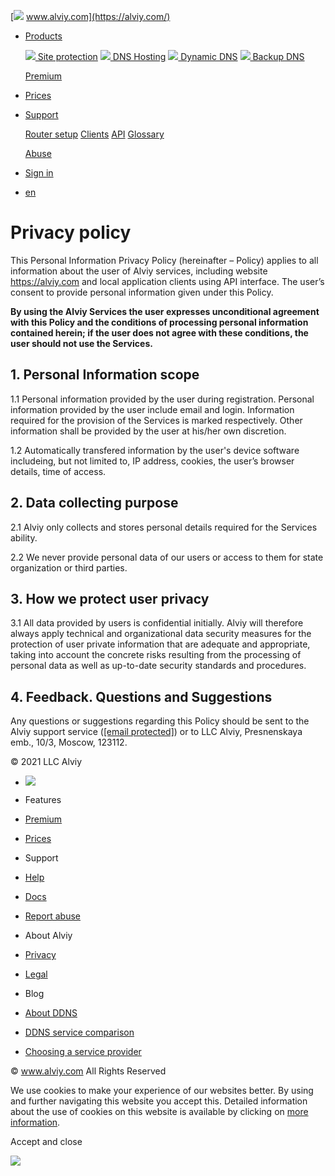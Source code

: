  [![](/static/header.png) www.alviy.com](https://alviy.com/)

* [Products](#)
    
     [![](\static\icons\shield.svg) Site protection](https://alviy.com/en/dns-hosting) [![](\static\icons\type-aaaa.svg) DNS Hosting](https://alviy.com/en/dns-hosting) [![](\static\icons\signpost-split.svg) Dynamic DNS](https://alviy.com/en/blog/ddns) [![](\static\icons\inbox.svg) Backup DNS](https://alviy.com/en/secondary)
    
    [Premium](https://alviy.com/en/premium)
    
* [Prices](https://alviy.com/en/price)
* [Support](#)
    
    [Router setup](https://alviy.com/en/router-setup/) [Clients](https://alviy.com/en/docs/clients) [API](https://alviy.com/en/docs/api) [Glossary](https://www.alviy.com/term/)
    
    [Abuse](https://cloud.alviy.com/abuse)
    

* [Sign in](https://cloud.alviy.com/user/sign-in)
* [en](#)

Privacy policy
==============

This Personal Information Privacy Policy (hereinafter – Policy) applies to all information about the user of Alviy services, including website https://alviy.com and local application clients using API interface. The user’s consent to provide personal information given under this Policy.

**By using the Alviy Services the user expresses unconditional agreement with this Policy and the conditions of processing personal information contained herein; if the user does not agree with these conditions, the user should not use the Services.**

1\. Personal Information scope
------------------------------

1.1 Personal information provided by the user during registration. Personal information provided by the user include email and login. Information required for the provision of the Services is marked respectively. Other information shall be provided by the user at his/her own discretion.

1.2 Automatically transfered information by the user's device software includeing, but not limited to, IP address, cookies, the user’s browser details, time of access.

2\. Data collecting purpose
---------------------------

2.1 Alviy only collects and stores personal details required for the Services ability.

2.2 We never provide personal data of our users or access to them for state organization or third parties.

3\. How we protect user privacy
-------------------------------

3.1 All data provided by users is confidential initially. Alviy will therefore always apply technical and organizational data security measures for the protection of user private information that are adequate and appropriate, taking into account the concrete risks resulting from the processing of personal data as well as up-to-date security standards and procedures.

4\. Feedback. Questions and Suggestions
---------------------------------------

Any questions or suggestions regarding this Policy should be sent to the Alviy support service ([\[email protected\]](https://alviy.com/cdn-cgi/l/email-protection)) or to LLC Alviy, Presnenskaya emb., 10/3, Moscow, 123112.

© 2021 LLC Alviy

* [![](\static\images\face-black.png)](https://www.facebook.com/alviy.DNS)

* Features
* [Premium](https://alviy.com/en/premium)
* [Prices](https://alviy.com/en/price)

* Support
* [Help](https://alviy.com/en/router-setup/)
* [Docs](https://alviy.com/en/docs)
* [Report abuse](https://cloud.alviy.com/abuse)

* About Alviy
* [Privacy](https://alviy.com/en/privacy)
* [Legal](https://alviy.com/en/legal)

* Blog
* [About DDNS](https://alviy.com/en/blog/ddns)
* [DDNS service comparison](https://alviy.com/en/blog/ddns-net)
* [Choosing a service provider](https://alviy.com/en/blog/cloudflare-alternative)

© www.alviy.com All Rights Reserved

We use cookies to make your experience of our websites better. By using and further navigating this website you accept this. Detailed information about the use of cookies on this website is available by clicking on [more information](https://alviy.com/privacy).

Accept and close

![](https://mc.yandex.ru/watch/64852336)